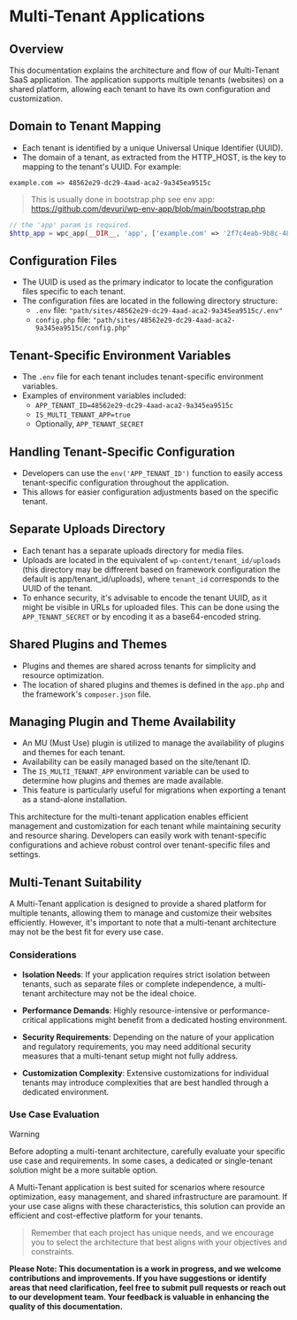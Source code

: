 # Multi-Tenant Applications

## Overview

This documentation explains the architecture and flow of our Multi-Tenant SaaS application. 
The application supports multiple tenants (websites) on a shared platform, allowing each tenant to have its own configuration and customization.

## Domain to Tenant Mapping

- Each tenant is identified by a unique Universal Unique Identifier (UUID).
- The domain of a tenant, as extracted from the HTTP_HOST, is the key to mapping to the tenant's UUID. For example:

`example.com => 48562e29-dc29-4aad-aca2-9a345ea9515c`

  > This is usually done in bootstrap.php see env app: https://github.com/devuri/wp-env-app/blob/main/bootstrap.php

```php
// the 'app' param is required.
$http_app = wpc_app(__DIR__, 'app', ['example.com' => '2f7c4eab-9b8c-486e-b6d3-f8be67e5bf09'] );
```

## Configuration Files

- The UUID is used as the primary indicator to locate the configuration files specific to each tenant.
- The configuration files are located in the following directory structure:
  - `.env` file: `"path/sites/48562e29-dc29-4aad-aca2-9a345ea9515c/.env"`
  - `config.php` file: `"path/sites/48562e29-dc29-4aad-aca2-9a345ea9515c/config.php"`
  
## Tenant-Specific Environment Variables

- The `.env` file for each tenant includes tenant-specific environment variables.
- Examples of environment variables included:
  - `APP_TENANT_ID=48562e29-dc29-4aad-aca2-9a345ea9515c`
  - `IS_MULTI_TENANT_APP=true`
  - Optionally, `APP_TENANT_SECRET`

## Handling Tenant-Specific Configuration

- Developers can use the `env('APP_TENANT_ID')` function to easily access tenant-specific configuration throughout the application.
- This allows for easier configuration adjustments based on the specific tenant.

## Separate Uploads Directory

- Each tenant has a separate uploads directory for media files.
- Uploads are located in the equivalent of `wp-content/tenant_id/uploads` (this directory may be diffrerent based on framework configuration the default is app/tenant_id/uploads), where `tenant_id` corresponds to the UUID of the tenant.
- To enhance security, it's advisable to encode the tenant UUID, as it might be visible in URLs for uploaded files. This can be done using the `APP_TENANT_SECRET` or by encoding it as a base64-encoded string.

## Shared Plugins and Themes

- Plugins and themes are shared across tenants for simplicity and resource optimization.
- The location of shared plugins and themes is defined in the `app.php` and the framework's `composer.json` file.

## Managing Plugin and Theme Availability

- An MU (Must Use) plugin is utilized to manage the availability of plugins and themes for each tenant.
- Availability can be easily managed based on the site/tenant ID.
- The `IS_MULTI_TENANT_APP` environment variable can be used to determine how plugins and themes are made available.
- This feature is particularly useful for migrations when exporting a tenant as a stand-alone installation.

This architecture for the multi-tenant application enables efficient management and customization for each tenant while maintaining security and resource sharing. 
Developers can easily work with tenant-specific configurations and achieve robust control over tenant-specific files and settings.

## Multi-Tenant Suitability

A  Multi-Tenant application is designed to provide a shared platform for multiple tenants, allowing them to manage and customize their websites efficiently. However, it's important to note that a multi-tenant architecture may not be the best fit for every use case.

### Considerations

- **Isolation Needs**: If your application requires strict isolation between tenants, such as separate files or complete independence, a multi-tenant architecture may not be the ideal choice.

- **Performance Demands**: Highly resource-intensive or performance-critical applications might benefit from a dedicated hosting environment.

- **Security Requirements**: Depending on the nature of your application and regulatory requirements, you may need additional security measures that a multi-tenant setup might not fully address.

- **Customization Complexity**: Extensive customizations for individual tenants may introduce complexities that are best handled through a dedicated environment.

### Use Case Evaluation

> [!WARNING]
> 
> Before adopting a multi-tenant architecture, carefully evaluate your specific use case and requirements. In some cases, a dedicated or single-tenant solution might be a more suitable option.

A Multi-Tenant application is best suited for scenarios where resource optimization, easy management, and shared infrastructure are paramount.
If your use case aligns with these characteristics, this solution can provide an efficient and cost-effective platform for your tenants.

> Remember that each project has unique needs, and we encourage you to select the architecture that best aligns with your objectives and constraints.


**Please Note: This documentation is a work in progress, and we welcome contributions and improvements. If you have suggestions or identify areas that need clarification, feel free to submit pull requests or reach out to our development team. 
Your feedback is valuable in enhancing the quality of this documentation.**
